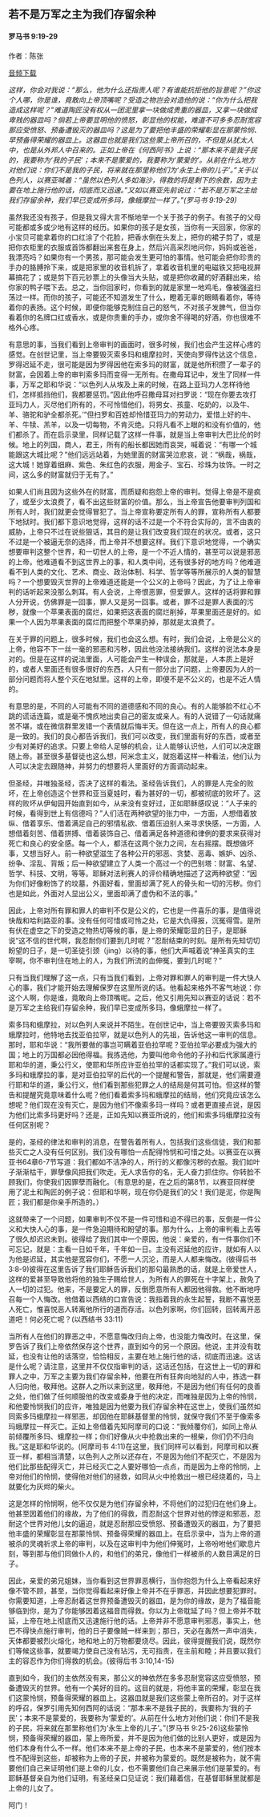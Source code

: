 ﻿## 若不是万军之主为我们存留余种

#### 罗马书 9:19-29

作者：陈张

[音频下载](https://link.jscdn.cn/1drv/aHR0cHM6Ly8xZHJ2Lm1zL3UvcyFBaW5LWUhaYVJhLW5salJaV0szam5DN0NpOFZiP2U9cTBHQ2tP.m4a)  

*这样，你会对我说：“那么，他为什么还指责人呢？有谁能抗拒他的旨意呢？”你这个人哪，你是谁，竟敢向上帝顶嘴呢？受造之物岂会对造他的说：“你为什么把我造成这样呢？”难道陶匠没有权从一团泥里拿一块做成贵重的器皿，又拿一块做成卑贱的器皿吗？倘若上帝要显明他的愤怒，彰显他的权能，难道不可多多忍耐宽容那应受愤怒、预备遭毁灭的器皿吗？这是为了要把他丰盛的荣耀彰显在那蒙怜悯、早预备得荣耀的器皿上。这器皿也就是我们这些蒙上帝所召的，不但是从犹太人中，也是从外邦人中召来的。正如上帝在《何西阿书》上说：“那本来不是我子民的，我要称为‘我的子民’；本来不是蒙爱的，我要称为‘蒙爱的’。从前在什么地方对他们说：你们不是我的子民，将来就在那里称他们为‘永生上帝的儿子’。”关于以色列人，以赛亚喊着：“虽然以色列人多如海沙，得救的将是剩下的余数，因为主要在地上施行他的话，彻底而又迅速。”又如以赛亚先前说过：“若不是万军之主给我们存留余种，我们早已变成所多玛，像蛾摩拉一样了。”(罗马书 9:19-29)*

虽然我还没有孩子，但是我又得大言不惭地举一个关于孩子的例子。有孩子的父母可能都或多或少地有这样的经历。如果你的孩子是女孩，当你有一天回家，你家的小宝贝可能拿着你的口红涂了个花脸，把香水倒在头发上，把你的裙子剪了，或是把你衣柜里的衣服或首饰都翻出来套在身上，然后兴高采烈地问你，妈妈或爸爸，我漂亮吗？如果你有一个男孩，那可能会发生更可怕的事情。他可能会把你珍贵的手办的胳膊拎下来，或是把家里的收音机拆了，拿着收音机里的电磁铁又把电视屏幕搞花了；或是剪下百元钞票上的头像当大头贴，或是把你收藏的好酒翻出来，给你家的鸭子喂下去。总之，当你回家时，你看到的就是家里一地鸡毛，像被强盗扫荡过一样。而你的孩子，可能还不知道发生了什么，瞪着无辜的眼睛看着你，等待着你的表扬。这个时候，即便你能够克制住自己的怒气，不对孩子发脾气，但当你看着你的名牌口红或香水，或是你贵重的手办，或你舍不得喝的好酒，你也很难不格外心疼。

有意思的事，当我们看到上帝审判的画面时，很多时候，我们也会产生这样心疼的感觉。在创世记里，当上帝要毁灭索多玛和蛾摩拉时，天使向罗得传达这个信息，罗得迟延不走，很可能是因为罗得因他在索多玛的财富，就是他所积攒了一辈子的财富，会因着上帝的审判索多玛而变得一无所有。在撒母耳记中，发生了同样一件事，万军之耶和华说：“以色列人从埃及上来的时候，在路上亚玛力人怎样待他们，怎样抵挡他们，我都要惩罚。”因此他呼召撒母耳对扫罗说：“现在你要去攻打亚玛力人，灭尽他们所有的，不可怜惜他们，将男女、孩童、吃奶的，以及牛、羊、骆驼和驴全都杀死。’”但扫罗和百姓却怜惜亚玛力的劳动力，爱惜上好的牛、羊、牛犊、羔羊，以及一切每物，不肯灭绝。只将凡看不上眼的和没有价值的，他们都杀了。而在启示录里，同样记载了这样一件事，就是当上帝审判大巴比伦的时候。地上的列国，商人，君王，所有的船长都因她而哀哭，喊着说：“有哪一个城能跟这大城比呢？”他们远远站着，为她里面的财富哭泣悲哀，说：“祸哉，祸哉，这大城！她穿着细麻、紫色、朱红色的衣服，用金子、宝石、珍珠为妆饰。一时之间，这么多的财富就归于无有了。”

如果人们尚且因为这些外在的财富，而质疑和抱怨上帝的审判。觉得上帝是不是疯了，或至少太浪费了，看不出这些财富的价值。那么，当上帝宣告他要审判列国和所有人时，我们就更会觉得冒犯了。当上帝宣称要定所有人的罪，宣称所有人都要下地狱时。我们都下意识地觉得，这样的话不过是一个不符合实际的，言不由衷的威胁，上帝只不过在说些狠话，其目的是让我们改变我们现在的状况。或者，这只不过是一个被逼无奈的选择，而上帝并不想要这样。我们下意识地觉得，一个确实想要审判这整个世界，和一切世人的上帝，是一个不近人情的，甚至可以说是邪恶的上帝。他难道看不到这世界上的事，和人类中间，还有很多好的地方吗？他难道看不到人类的文化、艺术、商业、政治体制、科学、哲学等等所展示的人类的智慧吗？一个想要毁灭世界的上帝难道还能是一个公义的上帝吗？因此，为了让上帝审判的话听起来没那么刺耳。有人会说，上帝恨恶罪，但爱罪人。这样的话将罪和罪人分开说，仿佛罪是一回事，罪人又是另一回事。或者，罪不过是罪人表面的污秽，就像一个苹果表面的腐烂，如果把这表面的腐烂削掉，苹果里面还是好的。如果一个人因为苹果表面的腐烂而把整个苹果扔掉，那就是太浪费了。

在关于罪的问题上，很多时候，我们也会这么想。有时，我们会说，上帝是公义的上帝，他容不下一丝一毫的邪恶和污秽，因此他没法接纳我们。这样的说法本身是对的。但是在这样的说法里面，人可能会产生一种误会，那就是，人本质上是好的，或者人里面还有很多很好的东西，人只有一部分出了问题，上帝要因为人的一部分问题而将人整个灭在地狱里。这样的上帝，即便不是不公义的，也是不近人情的。

有意思的是，不同的人可能有不同的道德感和不同的良心。有的人能够脸不红心不跳的谎话连篇，或是毫不愧疚地出卖自己的密友或亲人。有的人说错了一句话就痛苦不堪，或在微信群里发错一个表情就后悔半天。但在这一点上，所有人的良心都是一致的。我们的良心都告诉我们，我们可以改变，我们里面有好的东西，或者至少有对美好的追求。只要上帝给人足够的机会，让人能够认识他，人们可以决定跟随上帝。甚至很多基督徒也这么想，阿米念主义，就抱着这样一种看法，他们认为人可以决定去跟随神，并努力的想要将人里面好的方面调动起来。

但圣经，并唯独圣经，否决了这样的看法。圣经告诉我们，人的罪是人完全的败坏，在上帝创造这个世界和亚当夏娃时，看为甚好的一切，都被彻底的败坏了。这样的败坏从伊甸园开始直到如今，从来没有变好过，正如耶稣感叹说：“人子来的时候，看得到世上有信德吗？”人们活在两种欲望的张力中，一方面，人想借着放纵、借着享乐、借着满足自己的邪情私欲、借着压迫别人来寻求快感，一方面，人想借着刻苦、借着拼搏、借着装饰自己、借着满足各种道德和律例的要求来获得对死亡和良心的安全感。每一个人，都活在这两个张力之间，左右摇摆。既想做坏事，又想当好人。前一种欲望滋生了各种公开的邪恶、贪婪、恶毒、嫉妒、凶杀、纷争、淫乱、背叛；后一种欲望建立了人类一个高过一个的巴别塔：财富、名望、哲学、科技、文明，等等。耶稣对法利赛人的评价精确地描述了这两种欲望：“因为你们好像粉饰了的坟墓，外面好看，里面却满了死人的骨头和一切的污秽。你们也是如此，外面对人显出公义，里面却满了虚伪和不法的事。”

因此，上帝对所有罪和罪人的审判不仅是公义的，它也是一件喜乐的事，是值得说快哉和哈利路亚的事。没有任何可惜或可怜之处，它是大仇得报，沉冤得雪。是所有伏在虚空之下的受造之物热切等候的事，是上帝的荣耀彰显的日子，是耶稣说“这不信的世代啊，我忍耐你们要到几时呢？”忍耐结束的时刻。是所有先知切切盼望的日子，是一切圣徒引颈（jing）以待的事，他们大声喊着说“神圣真实的主宰啊，你不审判住在地上的人，为我们所流的血伸冤，要到几时呢？”

只有当我们理解了这一点，只有当我们看到，上帝对罪和罪人的审判是一件大快人心的事，我们才能开始去理解保罗在这里所说的话。他看起来格外不客气地说：你这个人啊，你是谁，竟敢向上帝顶嘴呢。之后，他又引用先知以赛亚的话说：若不是万军之主给我们存留余种，我们早已变成所多玛，像蛾摩拉一样了。

索多玛和蛾摩拉，对以色列人来说并不陌生。在创世记中，当上帝要毁灭索多玛和蛾摩拉时，他特地去找亚伯拉罕，就是以色列人的先祖，告诉他这一审判的信息。那时，耶和华说：“我所要做的事岂可瞒着亚伯拉罕呢？亚伯拉罕必要成为强大的国；地上的万国都必因他得福。我拣选他，为要叫他命令他的子孙和后代家属遵行耶和华的道，秉公行义，使耶和华所应许亚伯拉罕的话都实现了。”我们可以说，索多玛和蛾摩拉的事，是对亚伯拉罕的后代的一个提醒和警告，那就是，他们需要遵行耶和华的道，秉公行义，他们看到那些犯罪之人的结局是何其可怕。但这样的警告和提醒究竟意味着什么呢？他们看着索多玛和蛾摩拉的结局，他们究竟应该怎么想呢？他们现在没有灭亡，是因为他们不像索多玛一样吗？或者更直接点说，是因为他们比索多玛更好吗？还是，正如先知以赛亚所说的，他们和索多玛蛾摩拉没有任何区别呢？

是的，圣经的律法和审判的消息，在警告着所有人，包括我们这些信徒，我们和那些灭亡之人没有任何区别。我们没有哪怕一点配得怜悯和可惜之处。以赛亚在以赛亚书64章6-7节写道：我们都如不洁净的人，所行的义都像污秽的衣服。我们如叶子渐渐枯干，罪孽像风把我们吹走。无人求告你的名，无人奋力抓住你。你转脸不顾我们，你使我们因罪孽而融化。（有意思的是，在之后的第8节，以赛亚同样使用了泥土和陶匠的例子说：但耶和华啊，现在你仍是我们的父！我们是泥，你是陶匠；我们都是你亲手所造的。）

这就带来了一个问题，如果审判不仅不是一件可惜和迫不得已的事，反倒是一件公义和大快人心的事，是一件急迫期待和盼望的事。那为什么，上帝的审判看上去等了很久却迟迟未到。彼得给了我们其中一个原因，他说：亲爱的，有一件事你们不可忘记，就是：主看一日如千年，千年如一日。主没有迟延他的应许，就如有人以为他是迟延，其实他是宽容你们，不愿一人沉沦，而是人人都来悔改。(彼得后书 3:8-9)彼得在这里告诉了我们耶稣告诉我们的那句最熟悉的话，就是上帝爱世人，这样的爱甚至导致他将他的独生子赐给世人，为所有人的罪死在十字架上，赦免了人一切的过犯。他来，不是要定人的罪，反倒愿意所有人都因他得救。他不断地呼召每一个人悔改。他借着以西结的口宣告说：我指着我的永生起誓，我断不喜悦恶人死亡，惟喜悦恶人转离他所行的道而存活。以色列家啊，你们回转，回转离开恶道吧！何必死亡呢？(以西结书 33:11)

当所有人在他们的罪恶之中，不愿意悔改归向上帝，也没能力悔改时。在这里，保罗告诉了我们上帝依然保存这个世界，直到如今的另一个原因。他说，主并没有耽延，也没有让他的话落空，恰恰相反，主要在地上施行他的话，彻底而迅速。这话是什么呢？请注意，这里并不仅仅指审判的话，这话还包括，在这世上一切的罪和罪人之中，万军之主要为我们存留余种，他要在所有狂奔向地狱的人中，拣选一群人归向他，敬拜他。这群人之所以来到这里，敬拜他，不是因为他们有任何的良善之处，他们做了任何顺服他的改变或委身于他的决定，而唯独是因为上帝的怜悯，和他要怜悯我们的应许，唯独是因为他要为我们存留余种在这世上，使我们虽然如同索多玛蛾摩拉一样邪恶，却因他在耶稣基督里的怜悯，就保守我们不至于像索多玛蛾摩拉一样灭亡。正如上帝借着先知阿摩司的口说：“我倾覆你们，如同上帝从前倾覆所多玛、蛾摩拉一样；你们好像从火中抢救出来的一根柴，你们仍不归向我。”这是耶和华说的。(阿摩司书 4:11)在这里，我们同样可以看到，阿摩司和以赛亚一样，都相当清楚，以色列人之所以还存在，不是因为他们不配灭亡，不是因为他们比那些配得灭亡，并已经灭亡之人要好哪怕一点点，而是因为上帝的怜悯，上帝对他们的怜悯，使得他对他们的拯救，如同从火中抢救出一根已经烧着的，马上就要化为灰烬的柴火。

这是怎样的怜悯啊，他不仅仅是为他们存留余种，不将他们的过犯归在他们身上。他甚至因着他们的缘故，为了他们的得救，而忍耐这个世界对他的悖逆和邪恶，忍耐这个世界对他儿女的逼迫，就是忍耐那应受愤怒、预备遭毁灭的器皿，为了要把他丰盛的荣耀彰显在那蒙怜悯、预备得荣耀的器皿上。在启示录中，当为上帝的道被杀的灵魂祈求上帝的审判，以及在这审判中为他们伸冤时，上帝吩咐他们歇息片刻，等到那与他们同做仆人的，和他们的弟兄，像他们一样被杀的人数目满足的日子。

因此，亲爱的弟兄姐妹，当你看到这世界罪恶横行，当你抱怨为什么上帝看起来好像不管不顾，甚至，当你觉得看起来好像上帝并不在乎罪恶，并因此想要犯罪时。你需要知道，上帝忍耐着这世界预备遭毁灭的器皿，是为你的缘故，是为了福音能够临到你，是为了你能够因着这福音而得救。你以为上帝耽延了吗？但上帝并不耽延，上帝在地上彻底而又迅速施行他的话。上帝并非不愿意审判邪恶，事实上，他巴不得快点施行审判，他的日子要像贼一样来到；那日，天必在轰然一声中消失，天体都要被烈火熔化，地和地上的万物都要烧尽。因此，彼得提醒我们说，既然你们等候这些事，就要竭力使自己没有玷污，无可指责，在主前和睦；并且要以我们主的容忍作为你们得救的机会。(彼得后书 3:10,14-15)

直到如今，我们的主依然没有来，那公义的神依然在多多忍耐宽容这应受愤怒，预备遭毁灭的世界。他有一个美好的目的。这目的就是，将他丰富的荣耀，彰显在我们这蒙怜悯，预备得荣耀的器皿上。这器皿就是我们这些蒙上帝所召的。对于这样的呼召，保罗引用先知何西阿的话说：“那本来不是我子民的，我要称为‘我的子民’；本来不是蒙爱的，我要称为‘蒙爱的’。从前在什么地方对他们说：你们不是我的子民，将来就在那里称他们为‘永生上帝的儿子’。”(罗马书 9:25-26)这些蒙怜悯，预备得荣耀的器皿，蒙上帝所爱，并不是因为他们做的比别人更好，或是因为他们本身有什么不一样。他们本来不是上帝的子民，也本来不是蒙爱的，他们按本性不配得到这些，却被称为上帝的子民，并被称为蒙爱的。既然是被称为，就不需要他们自己来证明他们是上帝的儿女，也不需要他们自己来展示他们是蒙爱的。有耶稣基督亲自为他们证明，有圣经亲口见证说：我们藉着信，在基督耶稣里就都是上帝的儿女了。

阿门！
